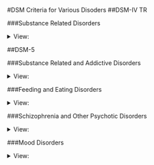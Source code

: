 #DSM Criteria for Various Disoders
##DSM-IV TR

###Substance Related Disorders
<details>
<summary>View:</summary>
######Substance Dependence
 -	A maladaptive pattern of substance use, leading to clinically significant impairment or distress, as manifested by three (or more) of the following, occurring at any time in the same 12-month period:
 	<details>
 	<summary>View:</summary>
	1.	Tolerance
	2.	Withdrawal
	3.	The substance taken in larger amounts or over a longer period than intended
	4.	Persistent desire or unsuccessful efforts to cut down or control use
	5.	Great deal of time spent in activities necessary to obtain the substance
	6.	Social, occupational, or recreational activities are given up or reduced because of the substance use
	7.	Substance use is continued despite knowledge of having a persistent or recurrent physical or psychological problem that is likely to have been caused or exacerbated by the substance.
	</details>
 - Specify if:
	- With Physiological Dependence
	- Without Physiological Dependence


######Substance Abuse
 - A maladaptive pattern of substance use leading to clinically significant impairment or distress, as manifested by one (or more of the following) occurring within a 12-month period:
 	<details>
 	<summary>View:</summary>
	1. Recurrent use resulting in a failure to fulfill major role obligations
	2. Recurrent use in situations in which it is physically hazardous
	3. Recurrent substance-related legal problems
	4. Continued use despite having persistent or recurrent social or interpersonal problems caused by the effects of the substance
	</details>
 - The symptoms have never met the criteria for Substance Dependence for this class of substance
</details>

##DSM-5

###Substance Related and Addictive Disorders
<details>
<summary>View:</summary>
####Substance Use Disorders
 - Overall, the diagnosis is based on a pathological pattern of behaviors related to the use of the substance
 - Mild (2-3 symptoms); Moderate (4-5 symptoms); Severe (6 or greater)
 - Impaired control (1-4), social impairment (5-7), risky use (8-9), pharmacological criteria (10-11)
 	<details>
 	<summary>View:</summary>
 	1. The individual may take the substance in larger amounts or over a longer period than originally intended
	1. The individual may take express a persistent desire to cut down or regulate substance use and may report multiple unsuccessful efforts to decrease or discontinue use.
	1. The individual may spend a great deal of time obtaining the substance, using the substance, or recovering from its effects.
	1. Craving is manifested by an intense desire or urge for the drug that may occur at any time but is more likely when in an environment where the drug was used.
	1. Recurrent substance use may result in a failure to fulfill major role obligations at work, school, or home
	1. The individual may continue substance use despite having persistent or recurrent social or interpersonal problems caused or exacerbated by the effects of the substance.
	1. Important social, occupational, ore recreational activities may be given up or reduced because of substance use.
	1. Recurrent substance use in situations in which it is physically hazardous
	1. The individual may continue substance use despite knowledge of having a persistent or recurrent physical or psychological problem that is likely to have been caused or exacerbated by the substance.
	1. Tolerance
	1. Withdrawal
	</details>
 - 10 separate classes of drugs:
 	<details>
 	<summary>View</summary>
 	1. alcohol
 	1. caffeine
 	1. cannabis
 	1. hallucinogens
 	1. inhalants
 	1. opioids
 	1. sedatives, hypnotics, and anxiolytics
 	1. stimulants
 	1. tobacco
 	1. and other (or unknown substances).
 	</details>

####Substance-Induced Disorders
 - Intoxication
 - Withdrawal
 - other substance/medication-induced mental disorders 
 	<details>
 	<summary>View:</summary>
	 - psychotic disorders
	 - bipolar and related disorders
	 - depressive disorders
	 - anxiety disorders
	 - obsessive-compulsive and related disorders
	 - sleep disorders
	 - sexual dysfunctions
	 - delirium and neurocognitive disorders
	 </details>
####Non-substance related disorder: Gambling Disorder
 - Other "Behavioral addictions" (sex addiction, shopping) are not included due to insufficient peer reviewed evidence to establish diagnostic criteria

####Caffeine Related Disorders
 - Caffeine Intoxication
 - Caffeine Withdrawal
 - Other Caffeine-Induced Disorders
 - Unspecified Caffeine-Related Disorder
</details>

###Feeding and Eating Disorders
<details>
<summary>View:</summary>
####Binge Eating Disorder
 1. Recurent episodes of binge eating
 2. The binge-eating episodes are associated with three or more of the following:  
 	1. eating more rapidly
 	2. feeling uncomfortably full
 	3. eating large amounts when not hungry
 	4. eating alone because of feeling embarrassed by how much one is eating
 	5. feeling disgusted or very guilty after binge eating
 3. Marked distress regarding binge eating is present
 4. The binge eating occurs, on average, at least once a week for 3 months
 - Note: The binge eating is not associated with compensatory behavior

####Bulimia Nervosa
 1. Recurrent episodes of binge eating
 2. Recurrent inappropriate compensatory behaviors in order to prevent weight gain, such as self-induced vomiting; misuse of laxatives, diuretics
 3. The binge eating and inappropriate compensatory behaviors both occur, on average, at least once a week for 3 months
 4. Self-evaluation is unduly influenced by body shape and weight
 5. The disturbance does not occur exclusively during episodes of anorexia nervosa
 - Unlike patients with anorexia nervosa, bulimic patients are typically of normal weight or slightly overweight

####Anorexia Nervosa
 1. Restriction of energy intake relative to requirements, leading to a significantly low body weight in the context of age, sex, developmental trajectory and physical health.  Significantly low weight is defined as a weight that is less than minimally normal or, for children and adolescents, less than that minimally expected.
 2. Intense fear of gaining weight or of becoming fat, or persistent behavior that interferes with wweight gain, eventhough at a significantly low weight.
 3. Disturbance in the way in which one’s body weight or shape is experienced , undue influence of body weight or shape on self-evaluation, ore persistent lack of recognition of the seriousness of the current low body weight.
 - Two types of Anorexia Nervosa:
 	1. Restricting Type-Dieting, Fasting and/or Exercise
 	2. Binge-Eating/Purging Type-Vomiting, Laxatives, Diuretics, Enemas

####Pica
 1. Persistent eating of non-nutritive substances for a period of at least one month.
 2. The eating of non-nutritive substances is inappropriate to the developmental level of the individual.
 3. The eating behaviour is not part of a culturally supported or socially normative practice.
 4. If occurring in the presence of another mental disorder (e.g. autistic spectrum  disorder), or during a medical condition (e.g. pregnancy), it is severe enough to warrant independent clinical attention.

####Rumination Disorder
 1. Repeated regurgitation of food for a period of at least one month Regurgitated food may be re-chewed, re-swallowed, or spit out.
 2. The repeated regurgitation is not due to a medication condition (e.g. gastrointestinal condition).
 3. The behaviour does not occur exclusively in the course of Anorexia Nervosa, Bulimia Nervosa, BED, or Avoidant/Restrictive Food Intake disorder.
 4. If occurring in the presence of another mental disorder (e.g. intellectual developmental disorder), it is severe enough to warrant independent clinical attention.

<details>
<summary>Less Important Disorders:</summary>
####Avoidant/Restrictive Food Intake Disorder
 - An Eating or Feeding disturbance as manifested by persistent failure to meet appropriate nutritional and/or energy needs associated with one (or more) of the following:
 	1. Significant loss of weight (or failure to achieve expected weight gain or faltering growth in children).
 	2. Significant nutritional deficiency
 	3. Dependence on enteral feeding or oral nutritional supplements
 	4. Marked interference with psychosocial functioning
 - The behavior is not better explained by lack of available food or by an associated culturally sanctioned practice.
 - The behavior does not occur exclusively during the course of anorexia nervosa or bulimia nervosa, and there is no evidence of a disturbance in the way one’s body weight or shape is experienced.
 - The eating disturbance is not attributed to a medical condition, or better explained by another mental health disorder. When is does occur in the presence of another condition/disorder, the behavior exceeds what is usually associated, and warrants additional clinical attention.

####Other Specified Feeding or Eating Disorder
 - According to the DSM-5 criteria, to be diagnosed as having OSFED a person must present with a feeding or eating behaviours that cause clinically significant distress and impairment in areas of functioning, but do not meet the full criteria for any of the other feeding and eating disorders.
 - A diagnosis might then be allocated that specifies a specific reason why the presentation does not meet the specifics of another disorder (e.g. Bulimia Nervosa- low frequency). The following are further examples for OSFED:
	- Atypical Anorexia Nervosa: All criteria are met, except despite significant weight loss, the individual’s weight is within or above the normal range
 	- Binge Eating Disorder (of low frequency and/or limited duration): All of the criteria for BED are met, except at a lower frequency and/or for less than three months.
 	- Bulimia Nervosa (of low frequency and/or limited duration): All of the criteria for Bulimia Nervosa are met, except that the binge eating and inappropriate compensatory behaviour occurs at a lower frequency and/or for less than three months.
 	- Purging Disorder: Recurrent purging behaviour to influence weight or shape in the absence of binge eating
 	- Night Eating Syndrome: Recurrent episodes of night eating. Eating after awakening from sleep, or by excessive food consumption after the evening meal. The behavior is not better explained by environmental influences or social norms. The behavior causes significant distress/impairment. The behavior is not better explained by another mental health disorder (e.g. BED).

####Unspecified Feeding or Eating Disorder
 - According to the DSM-5 criteria this category applies to where behaviours cause clinically significant distress/impairment of functioning, but do not meet the full criteria of any of the Feeding or Eating Disorder criteria. This category may be used by clinicians where a clinician chooses not to specify why criteria are not met, including presentations where there may be insufficient information to make a more specific diagnosis (e.g. in emergency room settings).
 </details>
</details>

###Schizophrenia and Other Psychotic Disorders
<details>
<summary>View:</summary>
####Schizophrenia
- Two or more of the following symptoms, present for a significant portion of time during a 1-month period (less if successfully treated).  At least one must be 1, 2 or 3.
	1. Delusions
	2. Hallucinations
	3. Disorganized Speech (e.g. derailment or incoherence)
	4. Grossly Disorganized or Catatonic Behavior
	5. Negative Symptoms (diminished emotional expression or avolition)
- Dysfunction in work, interpersonal relations, or self-care.
- Signs of disturbance for at least 6 months, with at least 1 month of symptoms listed above
- Rule out Schizoaffective Disorder, Depressive or Bipolar Disorder
- Symptoms not due to Physiological Effect of a Substance or Medical Condition
- Conditions for Autism Spectrum or Communication Disorder, must have delusions or hallucinations for at least 1 month

####Schizoaffective Disorder
1. An uninterrupted period of illness during which there is a major mood episode (major depressive or manic) concurrent with Criterion A of schizophrenia.
	- Note: The major depressive episode must include Criterion A1: Depressed mood.
2. Delusions or hallucinations for 2 or more weeks in the absence of a major mood episode (depressive or manic) during the lifetime duration of the illness.
3. Symptoms that meet criteria for a major mood episode are present for the majority of the total duration of the active and residual portions of the illness.
4. The disturbance is not attributable to the effects of a substance (e.g., a drug of abuse, a medication) or another medical condition.

####Schizophreniform Disorder
1. Two (or more) of the following, each present for a significant portion of time during a 1-month period (or less if successfully treated). At least one of these must be (1), (2), or (3):
	1. Delusions.
	2. Hallucinations.
	3. Disorganized speech (e.g., frequent derailment or incoherence).
	4. Grossly disorganized or catatonic behavior.
	5. Negative symptoms (i.e., diminished emotional expression or avolition).
2. An episode of the disorder lasts at least 1 month but less than 6 months. When the diagnosis must be made without waiting for recovery, it should be qualified as “provisional.”
3. Schizoaffective disorder and depressive or bipolar disorder with psychotic features have been ruled out because either
	1. no major depressive or manic episodes have occurred concurrently with the active-phase symptoms, or 
	2. if mood episodes have occurred during active-phase symptoms, they have been present for a minority of the total duration of the active and residual periods of the illness.
4. The disturbance is not attributable to the physiological effects of a substance (e.g., a drug of abuse, a medication) or another medical condition.

####Delusional Disorder
1. The presence of one (or more) delusions with a duration of 1 month or longer.
2. Criterion A for schizophrenia has never been met.
	- Note: Hallucinations, if present, are not prominent and are related to the delusional theme (e.g., the sensation of being infested with insects associated with delusions of infestation).
3. Apart from the impact of the delusion(s) or its ramifications, functioning is not markedly impaired, and behavior is not obviously bizarre or odd.
4. If manic or major depressive episodes have occurred, these have been brief relative to the duration of the delusional periods.
5. The disturbance is not attributable to the physiological effects of a substance or another medical condition and is not better explained by another mental disorder, such as body dysmorphic disorder or obsessive-compulsive disorder

####Brief Psychotic Disorder
1. Presence of one (or more) of the following symptoms. At least one of these must be (1), (2), or (3):
	1. Delusions.
	2. Hallucinations.
	3. Disorganized speech (e.g., frequent derailment or incoherence).
	4. Grossly disorganized or catatonic behavior.
		- Note: Do not include a symptom if it is a culturally sanctioned response.
2. Duration of an episode of the disturbance is at least 1 day but less than 1 month, with eventual full return to premorbid level of functioning. 
3. The disturbance is not better explained by major depressive or bipolar disorder with psychotic features or another psychotic disorder such as schizophrenia or catatonia, and is not attributable to the physiological effects of a substance (e.g. a drug of abuse, a medication) or another medical condition.
</details>

###Mood Disorders
<details>
<summary>View:</summary>
<details>
<summary>__Major Depressive Disorder__</summary>

- Five (or more) of the following symptoms have been present
during the same 2-week period and represent a change from
previous functioning; 
	- at least one of the symptoms is either
		1. depressed mood or
		2. loss of interest or pleasure.
	- Note: Do not include symptoms that are clearly attributable to another medical condition.
	1. Depressed mood most of the day, nearly every day, as indicated by either subjective report (e.g., feels sad, empty, or hopeless) or observation made by others (e.g., appears tearful). (Note: In children and adolescents, can be irritable mood.)
	2. Markedly diminished interest or pleasure in all, or almost all, activities most of the day, nearly every day (as indicated by either subjective account or observation).
	3. Significant weight loss when not dieting or weight gain (e.g., a change of more than 5% of body weight in a month), or decrease or increase in appetite nearly every day. (Note: In children, consider failure to make expected weight gain.)
	4. Insomnia or hypersomnia nearly every day.
	5. Psychomotor agitation or retardation nearly every day (observable by others; not merely subjective feelings of restlessness or being slowed down).
	6. Fatigue or loss of energy nearly every day.
	7. Feelings of worthlessness or excessive or inappropriate guilt (which may be delusional) nearly every day (not merely self-reproach or guilt about being sick).
	8. Diminished ability to think or concentrate, or indecisiveness, nearly every day (either by subjective account or as observed by others).
	9. Recurrent thoughts of death (not just fear of dying), recurrent suicidal ideation without a specific plan, or a suicide attempt or a specific plan for committing suicide.
- The symptoms cause clinically significant distress or impairment in social, occupational, or other important areas of functioning.
- The episode is not attributable to the physiological effects of a substance or another medical condition.
	- Note: Criteria A–C constitute a major depressive episode. Major depressive episodes are common in bipolar I disorder but are not required for the diagnosis of bipolar I disorder.
	- Note: Responses to a significant loss (e.g., bereavement, financial ruin, losses from a natural disaster, a serious medical illness or disability) may include the feelings of intense sadness, rumination about the loss, insomnia, poor appetite, and weight loss noted in Criterion A, which may resemble a depressive episode.
- Although such symptoms may be understandable or considered appropriate to the loss, the presence of a major depressive episode in addition to the normal response to a significant loss should also be carefully considered. This decision inevitably requires the exercise of clinical judgment based on the individual’s history and the cultural norms for the expression of distress in the context of loss.
- The occurrence of the major depressive episode is not better explained by schizoaffective disorder, schizophrenia, schizophreniform disorder, delusional disorder, or other specified and unspecified schizophrenia spectrum and other psychotic disorders.
- There has never been a manic episode or a hypomanic episode.
- Note: This exclusion does not apply if all of the manic-like or hypomanic-like episodes are substance-induced or are attributable to the physiological effects of another medical condition.

</details>

<details>
<summary>__Manic Episode__</summary>

- A distinct period of abnormally and persistently elevated, expansive, or irritable mood and abnormally and persistently increased goal-directed activity or energy, lasting at least 1 week and present most of the day, nearly every day (or any duration if hospitalization is necessary).
- During the period of mood disturbance and increased energy or activity, three (or more) of the following symptoms (four if the mood is only irritable) are present to a significant degree and represent a noticeable change from usual behavior:
	1. Inflated self-esteem or grandiosity.
	2. Decreased need for sleep (e.g., feels rested after only 3 hours of sleep).
	3. More talkative than usual or pressure to keep talking.
	4. Flight of ideas or subjective experience that thoughts are racing.
	5. Distractibility (i.e., attention too easily drawn to unimportant or irrelevant external stimuli), as reported or observed.
	6. Increase in goal-directed activity (either socially, at work or school, or sexually) or psychomotor agitation (i.e., purposeless non-goal-directed activity).
	7. Excessive involvement in activities that have a high potential for painful consequences (e.g., engaging in unrestrained buying sprees, sexual indiscretions, or foolish business investments).
- The mood disturbance is sufficiently severe to cause marked impairment in social or occupational functioning or to necessitate hospitalization to prevent harm to self or others, or there are psychotic features.
- The episode is not attributable to the physiological effects of a substance (e.g., a drug of abuse, a medication, other treatment) or to another medical condition.
- Note: A full manic episode that emerges during antidepressant treatment (e.g., medication, electroconvulsive therapy) but persists at a fully syndromal level beyond the physiological effect of that treatment is sufficient evidence for a manic episode and, therefore, a bipolar I diagnosis.

</details>

<details>
<summary>__Persistent Depressive Disorder (Dysthymia)__</summary>

- This disorder represents a consolidation of DSM-IV-defined
chronic major depressive disorder and dysthymic disorder.
- Depressed mood for most of the day, for more days than not, as indicated by either subjective account or observation by others, for at least 2 years. 
	- Note: In children and adolescents, mood can be irritable and duration must be at least 1 year.
- Presence, while depressed, of two (or more) of the following:
	1. Poor appetite or overeating.
	2. Insomnia or hypersomnia.
	3. Low energy or fatigue.
	4. Low self-esteem.
	5. Poor concentration or difficulty making decisions.
	6. Feelings of hopelessness.
- During the 2-year period (1 year for children or adolescents) of the disturbance, the individual has never been without the symptoms in Criteria A and B for more than 2 months at a time.
- Criteria for a major depressive disorder may be continuously present for 2 years.
- There has never been a manic episode or a hypomanic episode, and criteria have never been met for cyclothymic disorder.
- The disturbance is not better explained by a persistent schizoaffective disorder, schizophrenia, delusional disorder, or other specified or unspecified schizophrenia spectrum and other psychotic disorder.
- The symptoms are not attributable to the physiological effects of a substance (e.g., a drug of abuse, a medication) or another medical condition (e.g. hypothyroidism).
- The symptoms cause clinically significant distress or impairment in social, occupational, or other important areas of functioning.
- Note: Because the criteria for a major depressive episode include four symptoms that are absent from the symptom list for persistent depressive disorder (dysthymia), a very limited number of individuals will have depressive symptoms that have persisted longer than 2 years but will not meet criteria for persistent depressive disorder. If full criteria for a major depressive episode have been met at some point during the current episode of illness, they should be given a diagnosis of major depressive disorder. Otherwise, a diagnosis of other specified depressive disorder or unspecified depressive disorder is warranted.

</details>
</details>